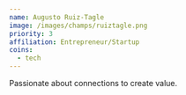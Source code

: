 ```yaml
---
name: Augusto Ruiz-Tagle
image: /images/champs/ruiztagle.png
priority: 3
affiliation: Entrepreneur/Startup
coins:
  - tech
---
```


Passionate about connections to create value.

